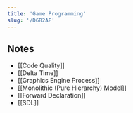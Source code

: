 ```yaml
---
title: 'Game Programming'
slug: '/D6B2AF'
---
```


## Notes

- [[Code Quality]]
- [[Delta Time]]
- [[Graphics Engine Process]]
- [[Monolithic (Pure Hierarchy) Model]]
- [[Forward Declaration]]
- [[SDL]]
